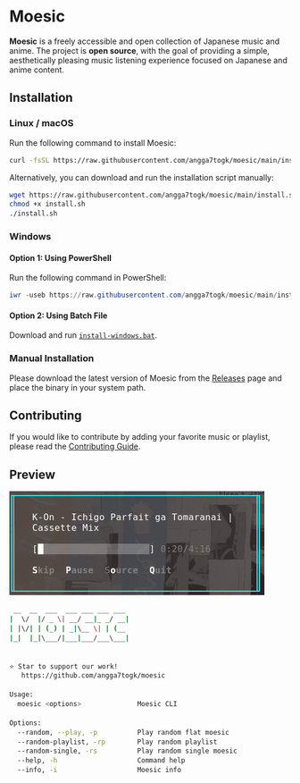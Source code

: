 # Moesic

**Moesic** is a freely accessible and open collection of Japanese music and anime. The project is **open source**, with the goal of providing a simple, aesthetically pleasing music listening experience focused on Japanese and anime content.

## Installation

### Linux / macOS

Run the following command to install Moesic:

```bash
curl -fsSL https://raw.githubusercontent.com/angga7togk/moesic/main/install.sh | sh
```

Alternatively, you can download and run the installation script manually:

```bash
wget https://raw.githubusercontent.com/angga7togk/moesic/main/install.sh
chmod +x install.sh
./install.sh
```

### Windows

#### Option 1: Using PowerShell

Run the following command in PowerShell:

```powershell
iwr -useb https://raw.githubusercontent.com/angga7togk/moesic/main/install.ps1 | iex
```

#### Option 2: Using Batch File

Download and run [`install-windows.bat`](https://raw.githubusercontent.com/angga7togk/moesic/main/install-windows.bat).

### Manual Installation

Please download the latest version of Moesic from the [Releases](https://github.com/angga7togk/moesic/releases) page and place the binary in your system path.

## Contributing

If you would like to contribute by adding your favorite music or playlist, please read the [Contributing Guide](data/CONTRIBUTING.md).

## Preview

![Moesic Logo](.github/img/preview.png)

```bash
 __  __  ___  ___ ___ ___ ___
|  \/  |/ _ \| __/ __|_ _/ __|
| |\/| | (_) | _|\__ \| | (__
|_|  |_|\___/|___|___/___\___|


⭐️ Star to support our work!
   https://github.com/angga7togk/moesic

Usage:
  moesic <options>              Moesic CLI

Options:
  --random, --play, -p          Play random flat moesic
  --random-playlist, -rp        Play random playlist
  --random-single, -rs          Play random single moesic
  --help, -h                    Command help
  --info, -i                    Moesic info
```
